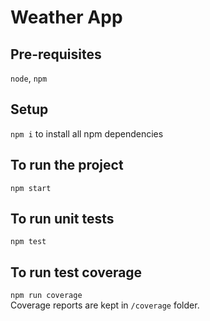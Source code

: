 # Weather App

## Pre-requisites
`node`, `npm`

## Setup
`npm i` to install all npm dependencies

## To run the project
`npm start`

## To run unit tests
`npm test`

## To run test coverage
`npm run coverage`  
Coverage reports are kept in `/coverage` folder.
